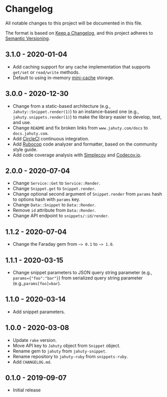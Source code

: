 # Changelog

All notable changes to this project will be documented in this file.

The format is based on [Keep a Changelog](https://keepachangelog.com/en/1.0.0/),
and this project adheres to [Semantic Versioning](https://semver.org/spec/v2.0.0.html).

## 3.1.0 - 2020-01-04

- Add caching support for any cache implementation that supports `get/set` or `read/write` methods.
- Default to using in-memory [mini-cache](https://github.com/derrickreimer/mini_cache) storage.

## 3.0.0 - 2020-12-30

- Change from a static-based architecture (e.g., `Jahuty::Snippet.render(1)`) to an instance-based one (e.g., `jahuty.snippets.render(1)`) to make the library easier to develop, test, and use.
- Change `README` and fix broken links from `www.jahuty.com/docs` to `docs.jahuty.com`.
- Add [CircleCI](https://circleci.com/gh/jahuty/jahuty-ruby) continuous integration.
- Add [Rubocop](https://github.com/rubocop-hq/rubocop) code analyzer and formatter, based on the community style guide.
- Add code coverage analysis with [Simplecov](https://github.com/simplecov-ruby/simplecov) and [Codecov.io](https://codecov.io/gh/jahuty/jahuty-ruby).

## 2.0.0 - 2020-07-04

- Change `Service::Get` to `Service::Render`.
- Change `Snippet.get` to `Snippet.render`.
- Change optional second argument of `Snippet.render` from `params` hash to options hash with `params` key.
- Change `Data::Snippet` to `Data::Render`.
- Remove `id` attribute from `Data::Render`.
- Change API endpoint to `snippets/:id/render`.

## 1.1.2 - 2020-07-04

- Change the Faraday gem from `~> 0.1` to `~> 1.0`.

## 1.1.1 - 2020-03-15

- Change snippet parameters to JSON query string parameter (e.g., `params={"foo":"bar"}`) from serialized query string parameter (e.g.,`params[foo]=bar`).

## 1.1.0 - 2020-03-14

- Add snippet parameters.

## 1.0.0 - 2020-03-08

- Update `rake` version.
- Move API key to `Jahuty` object from `Snippet` object.
- Rename gem to `jahuty` from `jahuty-snippet`.
- Rename repository to `jahuty-ruby` from `snippets-ruby`.
- Add `CHANGELOG.md`.

## 0.1.0 - 2019-09-07

- Initial release
